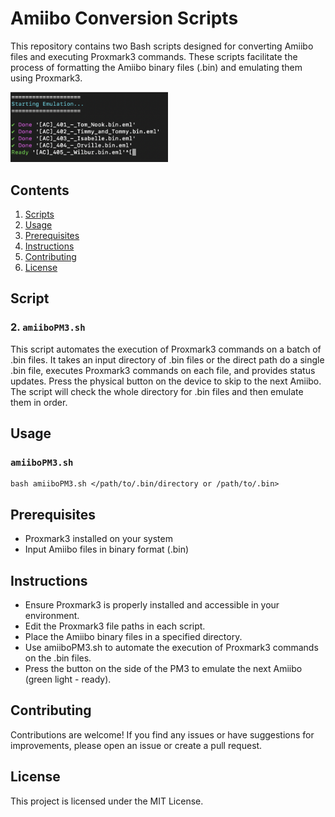 # Amiibo Conversion Scripts

This repository contains two Bash scripts designed for converting Amiibo files and executing Proxmark3 commands. These scripts facilitate the process of formatting the Amiibo binary files (.bin) and emulating them using Proxmark3.

<img src="img/example.png" alt="script" title="script" width=50%>

## Contents

1. [Scripts](#scripts)
2. [Usage](#usage)
3. [Prerequisites](#prerequisites)
4. [Instructions](#instructions)
5. [Contributing](#contributing)
6. [License](#license)

## Script
### 2. `amiiboPM3.sh`

This script automates the execution of Proxmark3 commands on a batch of .bin files. It takes an input directory of .bin files or the direct path do a single .bin file, executes Proxmark3 commands on each file, and provides status updates. Press the physical button on the device to skip to the next Amiibo. The script will check the whole directory for .bin files and then emulate them in order.

## Usage
### `amiiboPM3.sh`

```
bash amiiboPM3.sh </path/to/.bin/directory or /path/to/.bin>
```

## Prerequisites

- Proxmark3 installed on your system
- Input Amiibo files in binary format (.bin)

## Instructions

- Ensure Proxmark3 is properly installed and accessible in your environment.
- Edit the Proxmark3 file paths in each script.
- Place the Amiibo binary files in a specified directory.  
- Use amiiboPM3.sh to automate the execution of Proxmark3 commands on the .bin files.  
- Press the button on the side of the PM3 to emulate the next Amiibo (green light - ready).  
 
## Contributing

Contributions are welcome! If you find any issues or have suggestions for improvements, please open an issue or create a pull request.

## License

This project is licensed under the MIT License.